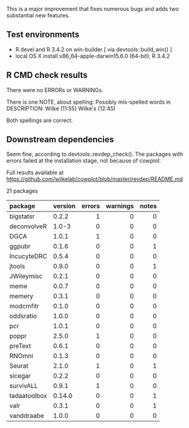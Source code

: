 This is a major improvement that fixes numerous bugs and adds two substantial new features.

## Test environments
* R devel and R 3.4.2 on win-builder [ via devtools::build_win() ]
* local OS X install x86_64-apple-darwin15.6.0 (64-bit), R 3.4.2

## R CMD check results
There were no ERRORs or WARNINGs.

There is one NOTE, about spelling:
Possibly mis-spelled words in DESCRIPTION:
  Wilke (11:55)
  Wilke's (12:45)

Both spellings are correct.

## Downstream dependencies
Seem fine, according to devtools::revdep_check().
The packages with errors failed at the installation stage,
not because of cowplot.

Full results available at https://github.com/wilkelab/cowplot/blob/master/revdep/README.md

21 packages

|package      |version | errors| warnings| notes|
|:------------|:-------|------:|--------:|-----:|
|bigstatsr    |0.2.2   |      1|        0|     0|
|deconvolveR  |1.0-3   |      0|        0|     0|
|DGCA         |1.0.1   |      1|        0|     0|
|ggpubr       |0.1.6   |      0|        0|     1|
|IncucyteDRC  |0.5.4   |      0|        0|     0|
|jtools       |0.9.0   |      0|        0|     1|
|JWileymisc   |0.2.1   |      0|        0|     0|
|meme         |0.0.7   |      0|        0|     0|
|memery       |0.3.1   |      0|        0|     0|
|modcmfitr    |0.1.0   |      0|        0|     0|
|oddsratio    |1.0.0   |      0|        0|     0|
|pcr          |1.0.1   |      0|        0|     0|
|poppr        |2.5.0   |      1|        0|     0|
|preText      |0.6.1   |      0|        0|     0|
|RNOmni       |0.1.3   |      0|        0|     0|
|Seurat       |2.1.0   |      1|        0|     1|
|sicegar      |0.2.2   |      0|        0|     0|
|survivALL    |0.9.1   |      1|        0|     0|
|tadaatoolbox |0.14.0  |      0|        0|     1|
|valr         |0.3.1   |      0|        0|     1|
|vanddraabe   |1.0.0   |      0|        0|     0|
